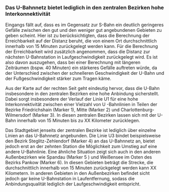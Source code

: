 ### Das U-Bahnnetz bietet lediglich in den zentralen Bezirken hohe Interkonnektivität 

Eingangs fällt auf, dass es im Gegensatz zur S-Bahn ein deutlich geringeres Gefälle zwischen den gut und den weniger gut angebundenen
 Gebieten zu geben scheint. Hier ist zu berücksichtigten, dass die Berechnung der Erreichbarkeit auf der Distanz beruht, die von einem
  Ort durchschnittlich innerhalb von 15 Minuten zurückgelegt werden kann. Für die Berechnung der Erreichbarkeit wird zusätzlich
   angenommen, dass die Distanz zur nächsten U-Bahnstation in Laufgeschwindigkeit zurückgelegt wird. Es ist also davon auszugehen, dass
    bei einer Berechnung mit längeren Zeiträumen (bspw. 40 Minuten) ein stärkeres Gefälle auftreten würde, da der Unterschied zwischen
     der schnelleren Geschwindigkeit der U-Bahn und der Fußgeschwindigkeit stärker zum Tragen käme.

Aus der Karte auf der rechten Seit geht eindeutig hervor, dass die U-Bahn insbesondere in den zentralen Bezirken eine hohe Anbindung
 sicherstellt. Dabei sorgt insbesondere der Verlauf der Linie U1 für eine hohe Interkonnektivität zwischen einer Vielzahl von U
 -Bahnlinien in Teilen der Bezirke Friedrichshain (Marker 1), Mitte (Marker 2) und Charlottenburg-Wilmersdorf (Marker 3). In diesen
  zentralen Bezirken lassen sich mit der U-Bahn innerhalb von 15 Minuten bis zu <span class="todo">XX</span> Kilometer zurücklegen. 

Das Stadtgebiet jenseits der zentralen Bezirke ist lediglich über einzelne Linien an das U-Bahnnetz angebunden. Die Linie U3 bindet
 beispielsweise den Bezirk Steglitz-Zehlendorf (Marker 4) an das U-Bahnnetz an, bietet jedoch erst an der zehnten Station die Möglichkeit
  zum Umstieg auf eine andere U-Bahnlinie. Eine ähnliche Situation zeigt sich auch in den anderen Außenbezirken wie Spandau (Marker 5
  ) und Weißensee im Osten des Bezirks Pankow (Marker 6). In diesen Gebieten beträgt die Strecke, die durchschnittlich innerhalb von 15
   Minuten zurückgelegt werden kann <span class="todo">XX</span> Kilometern. In anderen Gebieten in den Außenbezirken befindet sicht jedoch
    gar keine U-Bahnstation in Laufentfernung, sodass die Anbindungsqualität lediglich der Laufgeschwindigkeit entspricht.
